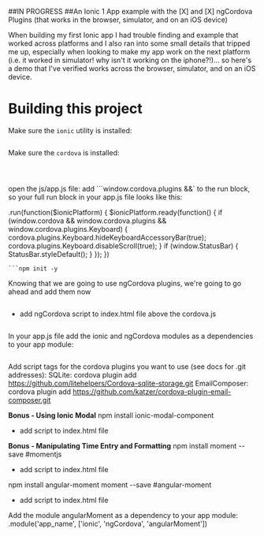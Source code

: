 ##IN PROGRESS
##An Ionic 1 App example with the [X] and [X] ngCordova Plugins
(that works in the browser, simulator, and on an iOS device)

When building my first Ionic app I had trouble finding and example that worked across platforms and I also ran into some small details that tripped me up, especially when looking to make my app work on the next platform (i.e. it worked in simulator! why isn't it working on the iphone?!)... so here's a demo that I've verified works across the browser, simulator, and on an iOS device.


Building this project
=====================

Make sure the `ionic` utility is installed:

```$ npm install -g ionic
```

Make sure the `cordova` is installed:
```npm install -g cordova OR check version (cordova -v)
```
```ionic start [app_name] [ionic starter type: blank, tabs, or sidemenu]
```
```cd [app_name]
```
open the js/app.js file:
add ```window.cordova.plugins &&` to the run block, so your full run block in your app.js file looks like this:

.run(function($ionicPlatform) {
  $ionicPlatform.ready(function() {
    if (window.cordova && window.cordova.plugins && window.cordova.plugins.Keyboard) {
      cordova.plugins.Keyboard.hideKeyboardAccessoryBar(true);
      cordova.plugins.Keyboard.disableScroll(true);
    }
    if (window.StatusBar) {
      StatusBar.styleDefault();
    }
  });
})
```
```npm init -y
```


Knowing that we are going to use ngCordova plugins, we're going to go ahead and add them now
```bower install ngCordova
```
+ add ngCordova script to index.html file above the cordova.js
```<script src="lib/ngCordova/dist/ng-cordova.js"></script>
```

In your app.js file add the ionic and ngCordova modules as a dependencies to your app module:

```.module('app_name', ['ionic', 'ngCordova', 'angularMoment'])
```
Add script tags for the cordova plugins you want to use (see docs for .git addresses):
SQLite: cordova plugin add https://github.com/litehelpers/Cordova-sqlite-storage.git
EmailComposer: cordova plugin add https://github.com/katzer/cordova-plugin-email-composer.git

**Bonus - Using Ionic Modal**
npm install ionic-modal-component
+ add script to index.html file
<script src="dist/ionic-modal-component.js"></script>


**Bonus - Manipulating Time Entry and Formatting**
npm install moment --save #momentjs
+ add script to index.html file
<script src="https://cdnjs.cloudflare.com/ajax/libs/moment.js/2.9.0/moment.min.js"></script>

npm install angular-moment moment --save #angular-moment
+ add script to index.html file
<script src="http://cdnjs.cloudflare.com/ajax/libs/angular-moment/0.9.0/angular-moment.min.js"></script>

Add the module angularMoment as a dependency to your app module:
.module('app_name', ['ionic', 'ngCordova', 'angularMoment'])

<script src="components/moment/moment.js"></script>
<script src="components/angular-moment/angular-moment.js"></script>
